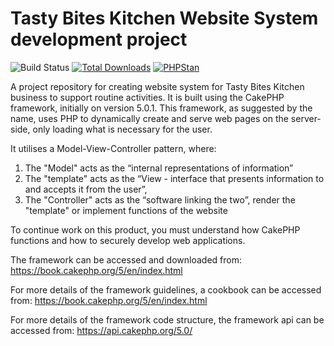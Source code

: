 # Tasty Bites Kitchen Website System development project

![Build Status](https://github.com/cakephp/app/actions/workflows/ci.yml/badge.svg?branch=master)
[![Total Downloads](https://img.shields.io/packagist/dt/cakephp/app.svg?style=flat-square)](https://packagist.org/packages/cakephp/app)
[![PHPStan](https://img.shields.io/badge/PHPStan-level%207-brightgreen.svg?style=flat-square)](https://github.com/phpstan/phpstan)

A project repository for creating website system for Tasty Bites Kitchen business to support routine activities. 
It is built using the CakePHP framework, initially on version 5.0.1.
This framework, as suggested by the name, uses PHP to dynamically create and serve web pages on the server-side, only loading what is necessary for the user.

It utilises a Model-View-Controller pattern, where:
1. The "Model" acts as the “internal representations of information”
2. The "template" acts as the “View - interface that presents information to and accepts it from the user”, 
3. The "Controller" acts as the “software linking the two”, render the "template" or implement functions of the website

To continue work on this product, you must understand how CakePHP functions and how to securely develop web applications. 

The framework can be accessed and downloaded from: 
https://book.cakephp.org/5/en/index.html

For more details of the framework guidelines, a cookbook can be accessed from: 
https://book.cakephp.org/5/en/index.html

For more details of the framework code structure, the framework api can be accessed from: 
https://api.cakephp.org/5.0/

